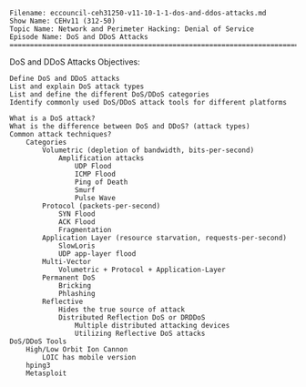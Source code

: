     Filename: eccouncil-ceh31250-v11-10-1-1-dos-and-ddos-attacks.md
    Show Name: CEHv11 (312-50)
    Topic Name: Network and Perimeter Hacking: Denial of Service
    Episode Name: DoS and DDoS Attacks ================================================================================

DoS and DDoS Attacks
Objectives:

    Define DoS and DDoS attacks
    List and explain DoS attack types
    List and define the different DoS/DDoS categories
    Identify commonly used DoS/DDoS attack tools for different platforms

    What is a DoS attack?
    What is the difference between DoS and DDoS? (attack types)
    Common attack techniques?
        Categories
            Volumetric (depletion of bandwidth, bits-per-second)
                Amplification attacks
                    UDP Flood
                    ICMP Flood
                    Ping of Death
                    Smurf
                    Pulse Wave
            Protocol (packets-per-second)
                SYN Flood
                ACK Flood
                Fragmentation
            Application Layer (resource starvation, requests-per-second)
                SlowLoris
                UDP app-layer flood
            Multi-Vector
                Volumetric + Protocol + Application-Layer
            Permanent DoS
                Bricking
                Phlashing
            Reflective
                Hides the true source of attack
                Distributed Reflection DoS or DRDDoS
                    Multiple distributed attacking devices
                    Utilizing Reflective DoS attacks
    DoS/DDoS Tools
        High/Low Orbit Ion Cannon
            LOIC has mobile version
        hping3
        Metasploit
